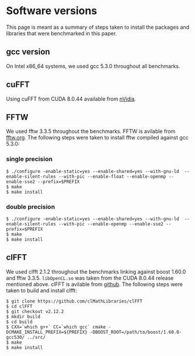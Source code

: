 # Software versions

This page is meant as a summary of steps taken to install the packages and libraries that were benchmarked in this paper.

## gcc version

On Intel x86_64 systems, we used gcc 5.3.0 throughout all benchmarks.

## cuFFT

Using cuFFT from CUDA 8.0.44 available from [nVidia](https://developer.nvidia.com/cuda-downloads).

## FFTW

We used fftw 3.3.5 throughout the benchmarks. FFTW is avilable from [fftw.org](http://www.fftw.org/download.html). The following steps were taken to install fftw compiled against gcc 5.3.0:

### single precision

```
$ ./configure -enable-static=yes --enable-shared=yes --with-gnu-ld  --enable-silent-rules --with-pic --enable-float --enable-openmp --enable-sse2 --prefix=$PREFIX
$ make
$ make install
```

### double precision

```
$ ./configure -enable-static=yes --enable-shared=yes --with-gnu-ld  --enable-silent-rules --with-pic --enable-openmp --enable-sse2 --prefix=$PREFIX
$ make
$ make install
```


## clFFT

We used clfft 2.1.2 throughout the benchmarks linking against boost 1.60.0 and fftw 3.3.5. `libOpenCL.so` was taken from the CUDA 8.0.44 release mentioned above. clFFT is avilable from [github](https://github.com/clMathLibraries/clFFT). The following steps were taken to build and install clfft:

```
$ git clone https://github.com/clMathLibraries/clFFT
$ cd clFFT
$ git checkout v2.12.2
$ mkdir build
$ cd build
$ CXX=`which g++` CC=`which gcc` cmake -DCMAKE_INSTALL_PREFIX=${PREFIX} -DBOOST_ROOT=/path/to/boost/1.60.0-gcc530/ ../src/
$ make
$ make install
```

